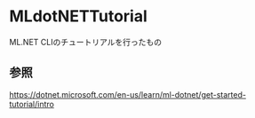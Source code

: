 # MLdotNETTutorial

ML.NET CLIのチュートリアルを行ったもの

## 参照
https://dotnet.microsoft.com/en-us/learn/ml-dotnet/get-started-tutorial/intro
